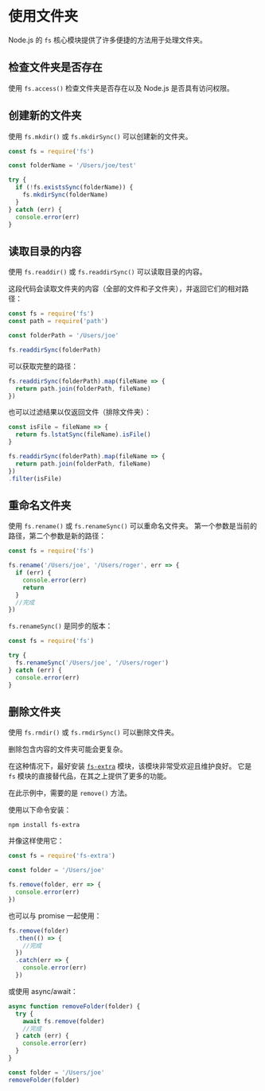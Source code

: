# 使用文件夹

Node.js 的 `fs` 核心模块提供了许多便捷的方法用于处理文件夹。

## 检查文件夹是否存在

使用 `fs.access()` 检查文件夹是否存在以及 Node.js 是否具有访问权限。

## 创建新的文件夹

使用 `fs.mkdir()` 或 `fs.mkdirSync()` 可以创建新的文件夹。

```javascript
const fs = require('fs')

const folderName = '/Users/joe/test'

try {
  if (!fs.existsSync(folderName)) {
    fs.mkdirSync(folderName)
  }
} catch (err) {
  console.error(err)
}
```

## 读取目录的内容

使用 `fs.readdir()` 或 `fs.readdirSync()` 可以读取目录的内容。

这段代码会读取文件夹的内容（全部的文件和子文件夹），并返回它们的相对路径：

```javascript
const fs = require('fs')
const path = require('path')

const folderPath = '/Users/joe'

fs.readdirSync(folderPath)
```

可以获取完整的路径：

```javascript
fs.readdirSync(folderPath).map(fileName => {
  return path.join(folderPath, fileName)
})
```

也可以过滤结果以仅返回文件（排除文件夹）：

```javascript
const isFile = fileName => {
  return fs.lstatSync(fileName).isFile()
}

fs.readdirSync(folderPath).map(fileName => {
  return path.join(folderPath, fileName)
})
.filter(isFile)
```

## 重命名文件夹

使用 `fs.rename()` 或 `fs.renameSync()` 可以重命名文件夹。 第一个参数是当前的路径，第二个参数是新的路径：

```javascript
const fs = require('fs')

fs.rename('/Users/joe', '/Users/roger', err => {
  if (err) {
    console.error(err)
    return
  }
  //完成
})
```

`fs.renameSync()` 是同步的版本：

```javascript
const fs = require('fs')

try {
  fs.renameSync('/Users/joe', '/Users/roger')
} catch (err) {
  console.error(err)
}
```

## 删除文件夹

使用 `fs.rmdir()` 或 `fs.rmdirSync()` 可以删除文件夹。

删除包含内容的文件夹可能会更复杂。

在这种情况下，最好安装 [`fs-extra`](https://www.npmjs.com/package/fs-extra) 模块，该模块非常受欢迎且维护良好。 它是 `fs` 模块的直接替代品，在其之上提供了更多的功能。

在此示例中，需要的是 `remove()` 方法。

使用以下命令安装：

`npm install fs-extra`

并像这样使用它：

```javascript
const fs = require('fs-extra')

const folder = '/Users/joe'

fs.remove(folder, err => {
  console.error(err)
})
```

也可以与 promise 一起使用：

```javascript
fs.remove(folder)
  .then(() => {
    //完成
  })
  .catch(err => {
    console.error(err)
  })
```

或使用 async/await：

```javascript
async function removeFolder(folder) {
  try {
    await fs.remove(folder)
    //完成
  } catch (err) {
    console.error(err)
  }
}

const folder = '/Users/joe'
removeFolder(folder)
```